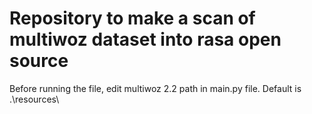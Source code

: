 # Repository to make a scan of multiwoz dataset into rasa open source 

Before running the file, edit multiwoz 2.2 path in main.py file. Default is .\resources\

